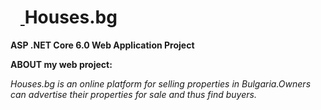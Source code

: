 <h1 dir="auto">
<a id="user-content-houses.bg" class="anchor" aria-hidden="true" href="#houses.bg">
<svg class="octicon octicon-link" viewBox="0 0 16 16" version="1.1" width="16" height="16" aria-hidden="true"></svg>
</a>Houses.bg</h1>

<p dir="auto"><strong>ASP .NET Core 6.0 Web Application Project</strong></p>

<p dir="auto"><strong>ABOUT my web project:</strong></p>

<p dir="auto"><em>Houses.bg is an online platform for selling properties in Bulgaria.Owners can advertise their properties for sale and thus find buyers.</em></p>
